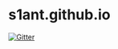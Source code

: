 s1ant.github.io
===============

[![Gitter](https://badges.gitter.im/Join%20Chat.svg)](https://gitter.im/S1aNT/s1ant.github.io?utm_source=badge&utm_medium=badge&utm_campaign=pr-badge&utm_content=badge)
